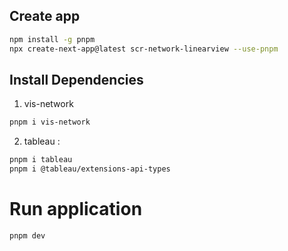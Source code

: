 
## Create app
```bash
npm install -g pnpm
npx create-next-app@latest scr-network-linearview --use-pnpm
```

## Install Dependencies
1. vis-network
```bash
pnpm i vis-network
```

2. tableau : 
```bash
pnpm i tableau
pnpm i @tableau/extensions-api-types
```
# Run application 
```shell
pnpm dev
```

